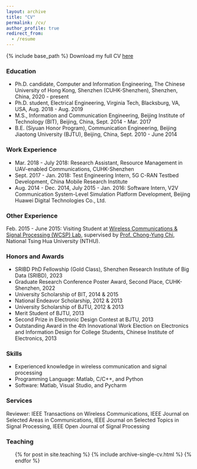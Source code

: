 ```yaml
---
layout: archive
title: "CV"
permalink: /cv/
author_profile: true
redirect_from:
  - /resume
---
```


{% include base_path %}
Download my full CV [here](https://leicuhk.github.io/files/cv_leili.pdf)

### Education

* Ph.D. candidate, Computer and Information Engineering, The Chinese University of Hong Kong, Shenzhen (CUHK-Shenzhen), Shenzhen, China, 2020 - present
* Ph.D. student, Electrical Engineering, Virginia Tech, Blacksburg, VA, USA, Aug. 2018 - Aug. 2019
* M.S., Information and Communication Engineering, Beijing Institute of Technology (BIT), Beijing, China, Sept. 2014 - Mar. 2017
* B.E. (Siyuan Honor Program), Communication Engineering, Beijing Jiaotong University (BJTU), Beijing, China, Sept. 2010 - June 2014

### Work Experience
* Mar. 2018 - July 2018: Research Assistant, Resource Management in UAV-enabled Communications, CUHK-Shenzhen
* Sept. 2017 - Jan. 2018: Test Engineering Intern, 5G C-RAN Testbed Development, China Mobile Research Institute
* Aug. 2014 - Dec. 2014, July 2015 - Jan. 2016: Software Intern, V2V Communication System-Level Simulation Platform Development, Beijing Huawei Digital Technologies Co., Ltd.

### Other Experience
Feb. 2015 - June 2015: Visiting Student at [Wireless Communications & Signal Processing (WCSP) Lab](https://www.ee.nthu.edu.tw/cychi/), supervised by [Prof. Chong-Yung Chi](https://www.ee.nthu.edu.tw/cychi/people/people.php), National Tsing Hua University (NTHU).

### Honors and Awards

* SRIBD PhD Fellowship (Gold Class), Shenzhen Research Institute of Big Data (SRIBD), 2023
* Graduate Research Conference Poster Award, Second Place, CUHK-Shenzhen, 2022
* University Scholarship of BIT, 2014 & 2015
* National Endeavor Scholarship, 2012 & 2013
* University Scholarship of BJTU, 2012 & 2013
* Merit Student of BJTU, 2013
* Second Prize in Electronic Design Contest at BJTU, 2013
* Outstanding Award in the 4th Innovational Work Election on Electronics and Information Design for College Students, Chinese Institute of Electronics, 2013
  
  
### Skills

* Experienced knowledge in wireless communication and signal processing
* Programming Language: Matlab, C/C++, and Python
* Software: Matlab, Visual Studio, and Pycharm

### Services
Reviewer: IEEE Transactions on Wireless Communications, IEEE Journal on Selected Areas in Communications, IEEE Journal on Selected Topics in Signal Processing, IEEE Open Journal of Signal Processing
  
### Teaching

  <ul>{% for post in site.teaching %}
    {% include archive-single-cv.html %}
  {% endfor %}</ul>

